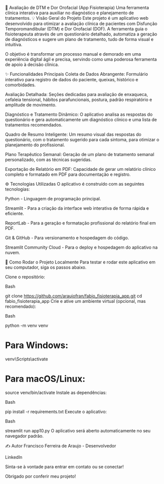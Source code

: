 🧠 Avaliação de DTM e Dor Orofacial (App Fisioterapia)
Uma ferramenta clínica interativa para auxiliar no diagnóstico e planejamento de tratamentos.
💡 Visão Geral do Projeto
Este projeto é um aplicativo web desenvolvido para otimizar a avaliação clínica de pacientes com Disfunção Temporomandibular (DTM) e Dor Orofacial (DOF). A ferramenta guia o fisioterapeuta através de um questionário detalhado, automatiza a geração de diagnósticos e sugere um plano de tratamento, tudo de forma visual e intuitiva.

O objetivo é transformar um processo manual e demorado em uma experiência digital ágil e precisa, servindo como uma poderosa ferramenta de apoio à decisão clínica.

✨ Funcionalidades Principais
Coleta de Dados Abrangente: Formulário interativo para registro de dados do paciente, queixas, histórico e comorbidades.

Avaliação Detalhada: Seções dedicadas para avaliação de enxaqueca, cefaleia tensional, hábitos parafuncionais, postura, padrão respiratório e amplitude de movimento.

Diagnóstico e Tratamento Dinâmico: O aplicativo analisa as respostas do questionário e gera automaticamente um diagnóstico clínico e uma lista de tratamentos recomendados.

Quadro de Resumo Inteligente: Um resumo visual das respostas do questionário, com o tratamento sugerido para cada sintoma, para otimizar o planejamento do profissional.

Plano Terapêutico Semanal: Geração de um plano de tratamento semanal personalizado, com as técnicas sugeridas.

Exportação de Relatório em PDF: Capacidade de gerar um relatório clínico completo e formatado em PDF para documentação e registro.

⚙️ Tecnologias Utilizadas
O aplicativo é construído com as seguintes tecnologias:

Python - Linguagem de programação principal.

Streamlit - Para a criação da interface web interativa de forma rápida e eficiente.

ReportLab - Para a geração e formatação profissional do relatório final em PDF.

Git & GitHub - Para versionamento e hospedagem do código.

Streamlit Community Cloud - Para o deploy e hospedagem do aplicativo na nuvem.

🚀 Como Rodar o Projeto Localmente
Para testar e rodar este aplicativo em seu computador, siga os passos abaixo.

Clone o repositório:

Bash

git clone https://github.com/araujofran/fabio_fisioterapia_app.git
cd fabio_fisioterapia_app
Crie e ative um ambiente virtual (opcional, mas recomendado):

Bash

python -m venv venv
# Para Windows:
venv\Scripts\activate
# Para macOS/Linux:
source venv/bin/activate
Instale as dependências:

Bash

pip install -r requirements.txt
Execute o aplicativo:

Bash

streamlit run app10.py
O aplicativo será aberto automaticamente no seu navegador padrão.

✍️ Autor
Francisco Ferreira de Araujo - Desenvolvedor

LinkedIn

Sinta-se à vontade para entrar em contato ou se conectar!

Obrigado por conferir meu projeto!
